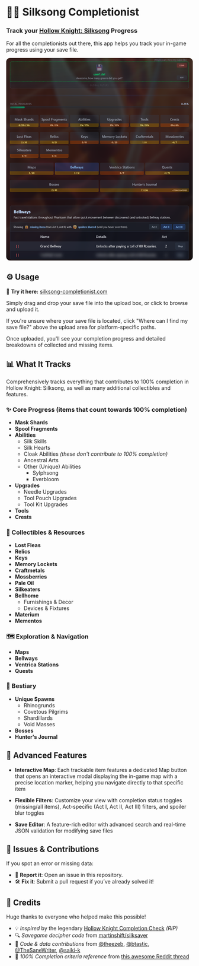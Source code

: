 # 🧵🎵 Silksong Completionist

### Track your [Hollow Knight: Silksong](https://store.steampowered.com/app/1030300/Hollow_Knight_Silksong/) Progress

For all the completionists out there, this app helps you track your in-game progress using your save file.

![Bellways tracked on Silksong Completionist](./screenshots/bellways.png)

## ⚙️ Usage

🔗 **Try it here:** [silksong-completionist.com](https://silksong-completionist.com/)

Simply drag and drop your save file into the upload box, or click to browse and upload it.

If you're unsure where your save file is located, click "Where can I find my save file?" above the upload area for platform-specific paths.

Once uploaded, you'll see your completion progress and detailed breakdowns of collected and missing items.

## 📊 What It Tracks

Comprehensively tracks everything that contributes to 100% completion in Hollow Knight: Silksong, as well as many additional collectibles and features.

### ✨ Core Progress (items that count towards **100% completion**)

- **Mask Shards**
- **Spool Fragments**
- **Abilities**
  - Silk Skills
  - Silk Hearts
  - Cloak Abilities _(these don't contribute to 100% completion)_
  - Ancestral Arts
  - Other (Unique) Abilities
    - Sylphsong
    - Everbloom
- **Upgrades**
  - Needle Upgrades
  - Tool Pouch Upgrades
  - Tool Kit Upgrades
- **Tools**
- **Crests**

### 💎 Collectibles & Resources

- **Lost Fleas**
- **Relics**
- **Keys**
- **Memory Lockets**
- **Craftmetals**
- **Mossberries**
- **Pale Oil**
- **Silkeaters**
- **Bellhome**
  - Furnishings & Decor
  - Devices & Fixtures
- **Materium**
- **Mementos**

### 🗺️ Exploration & Navigation

- **Maps**
- **Bellways**
- **Ventrica Stations**
- **Quests**

### 💪 Bestiary

- **Unique Spawns**
  - Rhinogrunds
  - Covetous Pilgrims
  - Shardillards
  - Void Masses
- **Bosses**
- **Hunter's Journal**

## 🔧 Advanced Features

- **Interactive Map**: Each trackable item features a dedicated Map button that opens an interactive modal displaying the in-game map with a precise location marker, helping you navigate directly to that specific item

- **Flexible Filters**: Customize your view with completion status toggles (missing/all items), Act-specific (Act I, Act II, Act III) filters, and spoiler blur toggles

- **Save Editor**: A feature-rich editor with advanced search and real-time JSON validation for modifying save files

## 🐞 Issues & Contributions

If you spot an error or missing data:

- 🐛 **Report it**: Open an issue in this repository.
- 🛠️ **Fix it**: Submit a pull request if you’ve already solved it!

## 💖 Credits

Huge thanks to everyone who helped make this possible!

- 💡 _Inspired_ by the legendary [Hollow Knight Completion Check](https://reznormichael.github.io/hollow-knight-completion-check/) _(RIP)_
- 🔍 _Savegame decipher code_ from [martinshift/silksaver](https://martinshift.github.io/silksaver/)
- 🧠 _Code & data contributions_ from [@theezeb](https://github.com/theezeb), [@btastic](https://github.com/btastic), [@TheSaneWriter](https://github.com/TheSaneWriter), [@saiki-k](https://github.com/saiki-k)
- 📜 _100% Completion criteria reference_ from [this awesome Reddit thread](https://www.reddit.com/r/Silksong/comments/1ng54do/list_of_requirements_to_get_100_completion/)
